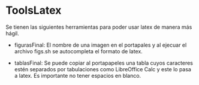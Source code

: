 # ToolsLatex

Se tienen las siguientes herramientas para poder usar latex de manera más hágil.

* figurasFinal: El nombre de una imagen en el portapales y al ejecuar el archivo figs.sh se autocompleta el formato de latex.


* tablasFinal: Se puede copiar al portapapeles una tabla cuyos caracteres estén separados por tabulaciones como LibreOffice Calc y este lo pasa a latex. Es importante no tener espacios en blanco.
